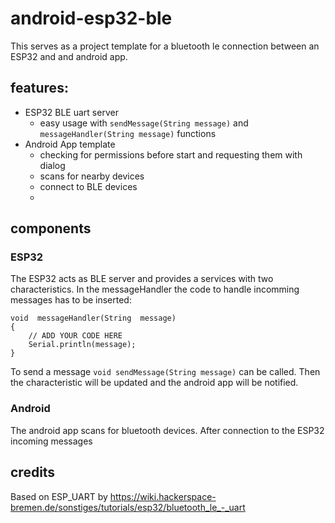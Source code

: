 # android-esp32-ble
This serves as a project template for a bluetooth le connection between an ESP32 and and android app.
## features:
- ESP32 BLE uart server
	- easy usage with `sendMessage(String message)` and `messageHandler(String message)` functions
- Android App template
	- checking for permissions before start and requesting them with dialog
	- scans for nearby devices
	- connect to BLE devices
	- 
## components
### ESP32
The ESP32 acts as BLE server and provides a services with two characteristics.
In the messageHandler the code to handle incomming messages has to be inserted:

    void  messageHandler(String  message)
    {
	    // ADD YOUR CODE HERE
	    Serial.println(message);
    }
To send a message `void sendMessage(String message)` can be called. Then the characteristic will be updated and the android app will be notified.

### Android
The android app scans for bluetooth devices. After connection to the ESP32 incoming messages 
## credits
Based on ESP_UART by https://wiki.hackerspace-bremen.de/sonstiges/tutorials/esp32/bluetooth_le_-_uart

